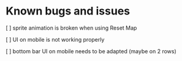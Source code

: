 # Known bugs and issues





[ ] sprite animation is broken when using Reset Map

[ ] UI on mobile is not working properly

[ ] bottom bar UI on mobile needs to be adapted (maybe on 2 rows)

